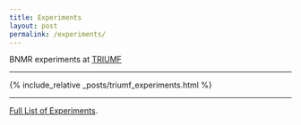 ```yaml
---
title: Experiments
layout: post
permalink: /experiments/
---
```


BNMR experiments at [TRIUMF](https://www.triumf.ca/) 

---

{% include_relative _posts/triumf_experiments.html %}

---

[Full List of Experiments](https://mis.triumf.ca/science/experiment/list.jsf?schedule=View+all&discipline=View+all&status=View+all).
